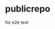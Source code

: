 # publicrepo
for e2e test























































































































































































































































































































































































































































































































































































































































































































































































































































































































































































































































































































































































































































































































































































































































































































































































































































































































































































































































































































































































































































































































































































































































































































































































































































































































































































































































































































































































































